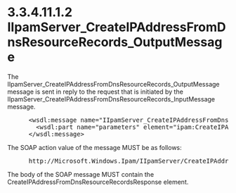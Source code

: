 <html dir="LTR" xmlns:mshelp="http://msdn.microsoft.com/mshelp" xmlns:ddue="http://ddue.schemas.microsoft.com/authoring/2003/5" xmlns:xlink="http://www.w3.org/1999/xlink" xmlns:tool="http://www.microsoft.com/tooltip">
 <body>
 <div id="header">
 <h1 class="heading">3.3.4.11.1.2 IIpamServer_CreateIPAddressFromDnsResourceRecords_OutputMessage</h1>
 </div>
 <div id="mainSection">
 <div id="mainBody">
 <div id="allHistory" class="saveHistory"></div>
 <div id="sectionSection0" class="section" name="collapseableSection">
 

<p>The IIpamServer_CreateIPAddressFromDnsResourceRecords_OutputMessage
message is sent in reply to the request that is initiated by the
IIpamServer_CreateIPAddressFromDnsResourceRecords_InputMessage message.</p>

<dl>
<dd>
<div><pre> &lt;wsdl:message name=&quot;IIpamServer_CreateIPAddressFromDnsResourceRecords_OutputMessage&quot;&gt;
   &lt;wsdl:part name=&quot;parameters&quot; element=&quot;ipam:CreateIPAddressFromDnsResourceRecordsResponse&quot; /&gt;
 &lt;/wsdl:message&gt;
</pre></div>
</dd></dl>

<p>The SOAP action value of the message MUST be as follows:</p>

<dl>
<dd>
<div><pre> http://Microsoft.Windows.Ipam/IIpamServer/CreateIPAddressFromDnsResourceRecordsResponse
</pre></div>
</dd></dl>

<p>The body of the SOAP message MUST contain the
CreateIPAddressFromDnsResourceRecordsResponse element.</p>


 </div>
 </div>
 </div>
 </body>
</html>